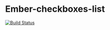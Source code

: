 # Ember-checkboxes-list

[![Build Status](https://travis-ci.org/onechiporenko/ember-checkboxes-list.svg)](https://travis-ci.org/onechiporenko/ember-checkboxes-list)